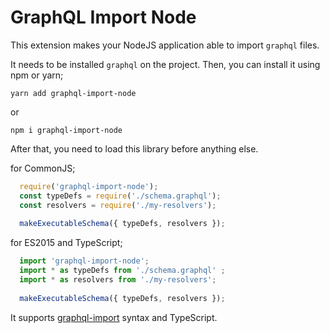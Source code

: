 # GraphQL Import Node
This extension makes your NodeJS application able to import `graphql` files.

It needs to be installed `graphql` on the project. Then, you can install it using npm or yarn;

```
yarn add graphql-import-node
```

or

```
npm i graphql-import-node
```

After that, you need to load this library before anything else.

for CommonJS;

```js
  require('graphql-import-node');
  const typeDefs = require('./schema.graphql');
  const resolvers = require('./my-resolvers');
  
  makeExecutableSchema({ typeDefs, resolvers });
```

for ES2015 and TypeScript;

```js
  import 'graphql-import-node';
  import * as typeDefs from './schema.graphql' ;
  import * as resolvers from './my-resolvers';
  
  makeExecutableSchema({ typeDefs, resolvers });
```

It supports [graphql-import](https://github.com/prisma/graphql-import) syntax and TypeScript.
